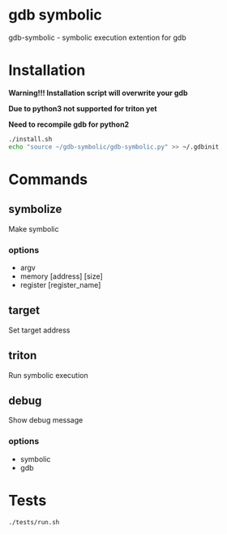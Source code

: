 # gdb symbolic

gdb-symbolic - symbolic execution extention for gdb

# Installation

**Warning!!! Installation script will overwrite your gdb**

**Due to python3 not supported for triton yet**

**Need to recompile gdb for python2**

```bash
./install.sh
echo "source ~/gdb-symbolic/gdb-symbolic.py" >> ~/.gdbinit
```

# Commands

## symbolize

Make symbolic

### options

- argv
- memory [address] [size]
- register [register_name]

## target

Set target address

## triton

Run symbolic execution

## debug

Show debug message

### options

- symbolic
- gdb

# Tests

```bash
./tests/run.sh
```
